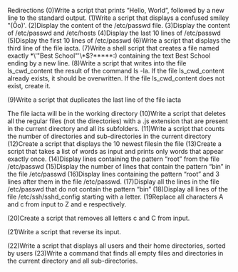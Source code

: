 Redirections
(0)Write a script that prints “Hello, World”, followed by a new line to the standard output.
(1)Write a script that displays a confused smiley "(Ôo)'.
(2)Display the content of the /etc/passwd file.
(3)Display the content of /etc/passwd and /etc/hosts
(4)Display the last 10 lines of /etc/passwd
(5)Display the first 10 lines of /etc/passwd
(6)Write a script that displays the third line of the file iacta.
(7)Write a shell script that creates a file named exactly \*\\'"Best School"\'\\*$\?\*\*\*\*\*:) containing the text Best School ending by a new line.
(8)Write a script that writes into the file ls_cwd_content the result of the command ls -la. If the file ls_cwd_content already exists, it should be overwritten. If the file ls_cwd_content does not exist, create it.

(9)Write a script that duplicates the last line of the file iacta

The file iacta will be in the working directory
(10)Write a script that deletes all the regular files (not the directories) with a .js extension that are present in the current directory and all its subfolders.
(11)Write a script that counts the number of directories and sub-directories in the current directory
(12)Create a script that displays the 10 newest filesin the file
(13)Create a script that takes a list of words as input and prints only words that appear exactly once.
(14)Display lines containing the pattern “root” from the file /etc/passwd
(15)Display the number of lines that contain the pattern “bin” in the file /etc/passwd
(16)Display lines containing the pattern “root” and 3 lines after them in the file /etc/passwd.
(17)Display all the lines in the file /etc/passwd that do not contain the pattern “bin”
(18)Display all lines of the file /etc/ssh/sshd_config starting with a letter.
(19Replace all characters A and c from input to Z and e respectively.

(20)Create a script that removes all letters c and C from input.



(21)Write a script that reverse its input.


(22)Write a script that displays all users and their home directories, sorted by users
(23)Write a command that finds all empty files and directories in the current directory and all sub-directories.






 
